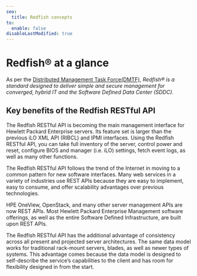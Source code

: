 ```yaml
---
seo:
  title: Redfish concepts
to:
  enable: false
disableLastModified: true
---
```


# Redfish® at a glance

As per the [Distributed Management Task Force(DMTF)](https://redfish.dmtf.org/education),  _Redfish® is a standard designed to deliver simple and secure management for converged,
hybrid IT and the Software Defined Data Center (SDDC)._

## Key benefits of the Redfish RESTful API

The Redfish RESTful API is becoming the main management interface for Hewlett Packard Enterprise servers. Its feature set is larger than the previous iLO XML API (RIBCL) and IPMI interfaces. Using the Redfish RESTful API, you can take full inventory of the server, control power and reset, configure BIOS and manager (i.e. iLO) settings, fetch event logs, as well as many other functions.

The Redfish RESTful API follows the trend of the Internet in moving to a common pattern for new software interfaces. Many web services in a variety of industries use REST APIs because they are easy to implement, easy to consume, and offer scalability advantages over previous technologies.

HPE OneView, OpenStack, and many other server management APIs are now REST APIs. Most Hewlett Packard Enterprise Management software offerings, as well as the entire Software Defined Infrastructure, are built upon REST APIs.

The Redfish RESTful API has the additional advantage of consistency across all present and projected server architectures. The same data model works for traditional rack-mount servers, blades, as well as newer types of systems. This advantage comes because the data model is designed to self-describe the service’s capabilities to the client and has room for flexibility designed in from the start.

